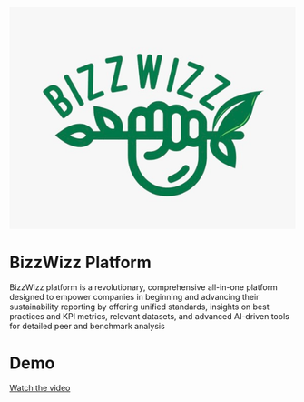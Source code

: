![img.png](img.png)

# BizzWizz Platform

BizzWizz platform is a revolutionary, comprehensive all-in-one platform designed to empower companies in beginning and advancing their sustainability reporting by offering unified standards, insights on best practices and KPI metrics, relevant datasets, and advanced AI-driven tools for detailed peer and benchmark analysis

# Demo

[Watch the video](https://drive.google.com/file/d/1sEKJjH6i-q1-6QdW1GFZZLs5P3jl662t/view?usp=sharing)
